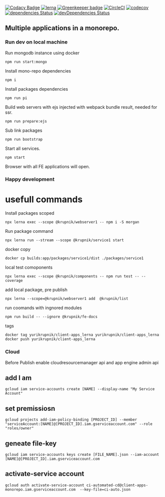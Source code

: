 [![Codacy Badge](https://api.codacy.com/project/badge/Grade/3341db8655b3435f975edc433b37854f)](https://app.codacy.com/gh/yurikrupniktools/client-apps?utm_source=github.com&utm_medium=referral&utm_content=yurikrupniktools/client-apps&utm_campaign=Badge_Grade_Settings)
[![lerna](https://img.shields.io/badge/maintained%20with-lerna-cc00ff.svg)](https://lerna.js.org/) 
[![Greenkeeper badge](https://badges.greenkeeper.io/yurikrupniktools/client-apps.svg)](https://greenkeeper.io/)
[![CircleCI](https://circleci.com/gh/yurikrupniktools/client-apps.svg?style=svg)](https://circleci.com/gh/yurikrupniktools/client-apps)
[![codecov](https://codecov.io/gh/yurikrupniktools/client-apps/branch/master/graph/badge.svg)](https://codecov.io/gh/yurikrupniktools/client-apps)
[![dependencies Status](https://david-dm.org/yurikrupniktools/client-apps/status.svg)](https://david-dm.org/yurikrupniktools/client-apps)
[![devDependencies Status](https://david-dm.org/yurikrupniktools/client-apps/dev-status.svg)](https://david-dm.org/yurikrupniktools/client-apps?type=dev)

## Multiple applications in a monorepo.

### Run dev on local machine

Run mongodb instance using docker 
```
npm run start:mongo
```

Install mono-repo dependencies
```
npm i
```

Install packages dependencies
```
npm run pi
```

Build web servers with ejs injected with webpack bundle result, needed for ssr.
```
npm run prepare:ejs
```

Sub link packages
```
npm run bootstrap
```

Start all services.
```
npm start
```

Browser with all FE applications will open.

### Happy development

# usefull commands

Install packages scoped
```
npx lerna exec --scope @krupnik/webserver1 -- npm i -S morgan
```

Run package command 
```
npx lerna run --stream --scope @krupnik/service1 start
```

docker copy
```$xslt
docker cp builds:app/packages/service1/dist ./packages/service1       
```

local test comoponents
```
npx lerna exec --scope @krupnik/components -- npm run test -- --coverage
```

add local package, pre publish
```
npx lerna --scope=@krupnik/webserver1 add  @krupnik/list 
```

run coomands with ingnored modules
```
npm run build -- --ignore @krupnik/fe-docs
```

tags
```markdown
docker tag yurikrupnik/client-apps_lerna yurikrupnik/client-apps_lerna:1.0.0
docker push yurikrupnik/client-apps_lerna
```

### Cloud

Before Publish enable cloudresourcemanager api and  app engine admin api


## add I am

```$xslt
gcloud iam service-accounts create [NAME] --display-name "My Service Account"
```

## set premissiosn
``` 
gcloud projects add-iam-policy-binding [PROJECT_ID] --member "serviceAccount:[NAME]@[PROJECT_ID].iam.gserviceaccount.com" --role "roles/owner"
```

## geneate file-key
```$xslt
gcloud iam service-accounts keys create [FILE_NAME].json --iam-account [NAME]@[PROJECT_ID].iam.gserviceaccount.com
```


## activate-service account
```$xslt
gcloud auth activate-service-account ci-automated-cd@client-apps-monorepo.iam.gserviceaccount.com  --key-file=ci-auto.json
```
